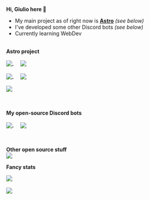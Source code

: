 **Hi, Giulio here 👋**  

- My main project as of right now is **[Astro](https://astro-bot.space)** *(see below)*
- I've developed some other Discord bots *(see below)*
- Currently learning WebDev
<br><br>

**Astro project**  

<a href="https://github.com/Giuliopime/Astro">
  <img align="center" src="https://github-readme-stats.vercel.app/api/pin/?username=Giuliopime&repo=Astro&show_owner=true&theme=radical" />
</a>&emsp;
<a href="https://github.com/Giuliopime/astro-bot.space">
  <img align="center" src="https://github-readme-stats.vercel.app/api/pin/?username=Giuliopime&repo=astro-bot.space&show_owner=true&theme=radical" />  
</a>  
<br/><br/>
<a href="https://github.com/Giuliopime/astro-docs">
  <img align="center" src="https://github-readme-stats.vercel.app/api/pin/?username=Giuliopime&repo=astro-docs&show_owner=true&theme=radical" />  
</a>&emsp;
<a href="https://github.com/Giuliopime/Astro-Technician">
  <img align="center" src="https://github-readme-stats.vercel.app/api/pin/?username=Giuliopime&repo=Astro-Technician&show_owner=true&theme=radical" />  
</a>
<br/><br/>
<a href="https://github.com/Giuliopime/Astro-Dashboard">
  <img align="center" src="https://github-readme-stats.vercel.app/api/pin/?username=Giuliopime&repo=Astro-Dashboard&show_owner=true&theme=radical" />  
</a>
<br/><br/><br/>

**My open-source Discord bots**  

<a href="https://github.com/Giuliopime/HelpDesk">
  <img align="center" src="https://github-readme-stats.vercel.app/api/pin/?username=Giuliopime&repo=HelpDesk&show_owner=true&theme=tokyonight" />
</a>&emsp;
<a href="https://github.com/Giuliopime/Todo-Reminder">
  <img align="center" src="https://github-readme-stats.vercel.app/api/pin/?username=Giuliopime&repo=Todo-Reminder&show_owner=true&theme=tokyonight" />  
</a>  
<br/><br/><br/>

**Other open source stuff**  
<a href="https://github.com/Giuliopime/Downloadify">
  <img align="center" src="https://github-readme-stats.vercel.app/api/pin/?username=Giuliopime&repo=Downloadify&show_owner=true&theme=tokyonight" />
</a>

**Fancy stats**

<a href="https://github.com/anuraghazra/github-readme-stats">
  <img align="center" src="https://github-readme-stats.vercel.app/api?username=Giuliopime&show_icons=true&count_private=true&theme=radical" />
</a><br/><br/>
<a href="https://github.com/anuraghazra/github-readme-stats">
  <img align="center" src="https://github-readme-stats.vercel.app/api/top-langs/?username=Giuliopime&layout=compact&theme=radical" />
</a>
